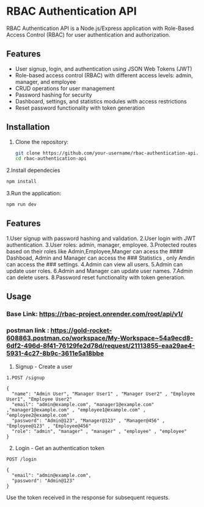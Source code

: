 # RBAC Authentication API

RBAC Authentication API is a Node.js/Express application with Role-Based Access Control (RBAC) for user authentication and authorization.

## Features

- User signup, login, and authentication using JSON Web Tokens (JWT)
- Role-based access control (RBAC) with different access levels: admin, manager, and employee
- CRUD operations for user management
- Password hashing for security
- Dashboard, settings, and statistics modules with access restrictions
- Reset password functionality with token generation

## Installation

1. Clone the repository:

   ```bash
   git clone https://github.com/your-username/rbac-authentication-api.git
   cd rbac-authentication-api
   ```

2.Install dependecies
   ```bash
   npm install
   ```

3.Run the application:
   ```bash
   npm run dev
   ```


## Features
1.User signup with password hashing and validation.
2.User login with JWT authentication.
3.User roles: admin, manager, employee.
3.Protected routes based on their roles like Admin,Employee,Manger can acess the #### Dashboad, Admin and Manager can access the ### Statistics , only Amdin can access the ### settings.
4.Admin can view all users.
5.Admin can update user roles.
6.Admin and Manager can update user names.
7.Admin can delete users.
8.Password reset functionality with token generation.

## Usage

### Base Link: https://rbac-project.onrender.com/root/api/v1/


### postman link :  https://gold-rocket-608863.postman.co/workspace/My-Workspace~54a9ecd8-6df2-496d-8f41-76129fe2d78d/request/21113855-eaa29ae4-5931-4c27-8b9c-3611e5a18bbe

1. Signup - Create a user

```
1.POST /signup

{
  "name": "Admin User", "Manager User1" , "Manager User2" , "Employee User1", "Employee User2"
  "email": "admin@example.com", "manager1@example.com" ,"manager1@example.com" , "employee1@example.com" , "employee2@example.com"
  "password": "Admin@123", "Manager@123" , "Manager@456" , "Employee@123" , "Employee@456"
  "role": "admin", "manager" , "manager" , "employee" , "employee"
}
```


2. Login - Get an authentication token

```
POST /login

{
  "email": "admin@example.com",
  "password": "Admin@123"
}
```
Use the token received in the response for subsequent requests.










   




   
